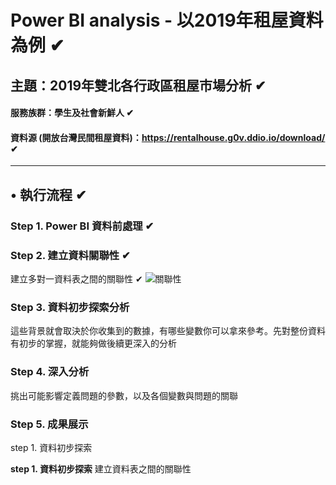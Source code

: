 # Power BI analysis - 以2019年租屋資料為例 ✔
## 主題：2019年雙北各行政區租屋市場分析 ✔
#### 服務族群：學生及社會新鮮人 ✔
#### 資料源 (開放台灣民間租屋資料)：https://rentalhouse.g0v.ddio.io/download/ ✔
---
## • 執行流程 ✔
### Step 1. Power BI 資料前處理 ✔
### Step 2. 建立資料關聯性 ✔
建立多對一資料表之間的關聯性 ✔
![關聯性](https://github.com/xuan321802/power-bi_project/blob/main/project_images/establish%20relevance.png)
### Step 3. 資料初步探索分析
這些背景就會取決於你收集到的數據，有哪些變數你可以拿來參考。先對整份資料有初步的掌握，就能夠做後續更深入的分析
### Step 4. 深入分析
挑出可能影響定義問題的參數，以及各個變數與問題的關聯
### Step 5. 成果展示




step 1. 資料初步探索

**step 1. 資料初步探索**
建立資料表之間的關聯性

